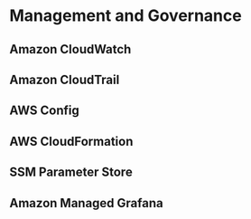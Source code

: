 # Management and Governance
## Amazon CloudWatch
## Amazon CloudTrail
## AWS Config
## AWS CloudFormation
## SSM Parameter Store
## Amazon Managed Grafana